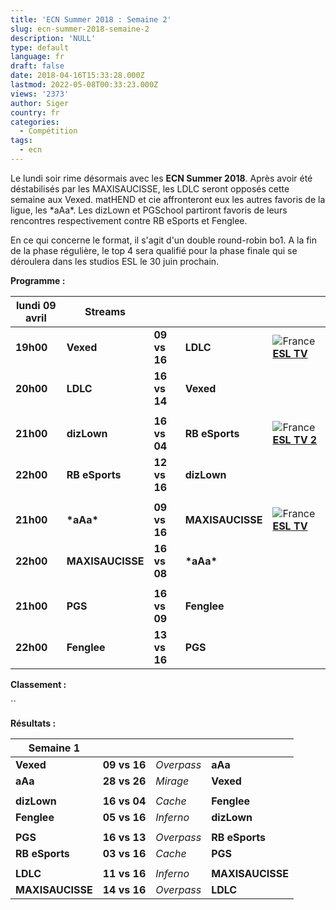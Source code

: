 ```yaml
---
title: 'ECN Summer 2018 : Semaine 2'
slug: ecn-summer-2018-semaine-2
description: 'NULL'
type: default
language: fr
draft: false
date: 2018-04-16T15:33:28.000Z
lastmod: 2022-05-08T00:33:23.000Z
views: '2373'
author: Siger
country: fr
categories:
  - Compétition
tags:
  - ecn
---
```

Le lundi soir rime désormais avec les **ECN Summer 2018**. Après avoir été déstabilisés par les MAXISAUCISSE, les LDLC seront opposés cette semaine aux Vexed. matHEND et cie affronteront eux les autres favoris de la ligue, les \*aAa\*. Les dizLown et PGSchool partiront favoris de leurs rencontres respectivement contre RB eSports et Fenglee.  
  
En ce qui concerne le format, il s'agit d'un double round-robin bo1\. A la fin de la phase régulière, le top 4 sera qualifié pour la phase finale qui se déroulera dans les studios ESL le 30 juin prochain.

**Programme :**

| **lundi 09 avril** | **Streams**      |              |                  |                                                                                            |
| ------------------ | ---------------- | ------------ | ---------------- | ------------------------------------------------------------------------------------------ |
| **19h00**          | **Vexed**⁠       | **09 vs 16** | **LDLC**         | ![France](/images/countries/fr.svg)⁠[**ESL TV** ](https://www.twitch.tv/esl%5Fcsgo%5Ffr)   |
| **20h00**          | **LDLC**⁠        | **16 vs 14** | **Vexed**        |                                                                                            |
| |                  |                  |              |                  |                                                                                            |
| **21h00**          | **dizLown**      | **16 vs 04** | **RB eSports**   | ![France](/images/countries/fr.svg)⁠[**ESL TV 2**](https://www.twitch.tv/esl%5Fcsgo%5Ffr2) |
| **22h00**          | **RB eSports**   | **12 vs 16** | **dizLown**      |                                                                                            |
| |                  |                  |              |                  |                                                                                            |
| **21h00**          | **\*aAa\***      | **09 vs 16** | **MAXISAUCISSE** | ![France](/images/countries/fr.svg)⁠[**ESL TV** ](https://www.twitch.tv/esl%5Fcsgo%5Ffr)   |
| **22h00**          | **MAXISAUCISSE** | **16 vs 08** | **\*aAa\***      |                                                                                            |
| |                  |                  |              |                  |                                                                                            |
| **21h00**          | **PGS**          | **16 vs 09** | **Fenglee**      |                                                                                            |
| **22h00**          | **Fenglee**      | **13 vs 16** | **PGS**          |                                                                                            |

  
**Classement :**

``

 **Résultats :**

| **Semaine 1**    |                  |            |                  |
| ---------------- | ---------------- | ---------- | ---------------- |
| **Vexed**⁠       | **09 vs 16**     | _Overpass_ | **aAa**          |
| **aAa**⁠         | **28 vs 26**     | _Mirage_   | **Vexed**        |
| |                |                  |            |                  |
| **dizLown**      | **16 vs 04**     | _Cache_    | **Fenglee**      |
| **Fenglee**      | **05 vs 16**     | _Inferno_  | **dizLown**      |
| |                |                  |            |                  |
| **PGS**          | **16 vs 13**     | _Overpass_ | **RB eSports**   |
| **RB eSports**   | **03 vs 16**     | _Cache_    | **PGS**          |
| |                |                  |            |                  |
| **LDLC**         | **11** **vs 16** | _Inferno_  | **MAXISAUCISSE** |
| **MAXISAUCISSE** | **14 vs 16**     | _Overpass_ | **LDLC**         |
